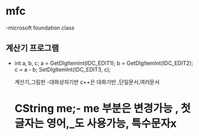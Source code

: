 # mfc
-microsoft  foundation class

## 계산기 프로그램
- int a, b, c;
	a = GetDlgItemInt(IDC_EDIT1);
	b = GetDlgItemInt(IDC_EDIT2);
	c = a - b;
	SetDlgItemInt(IDC_EDIT3, c);
  
  계산기,그림판 -대화상자기반
  c++은 대화기반 ,단일문서,여러문서
  
  # CString me;- me 부분은 변경가능 , 첫글자는 영어,_도 사용가능, 특수문자x
  
